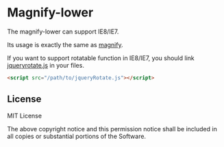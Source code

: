 # Magnify-lower

The magnify-lower can support IE8/IE7.

Its usage is exactly the same as [magnify](https://github.com/nzbin/magnify).

If you want to support rotatable function in IE8/IE7, you should link [jqueryrotate.js](https://github.com/wilq32/jqueryrotate) in your files.

```html
<script src="/path/to/jqueryRotate.js"></script>
```

## License

MIT License

The above copyright notice and this permission notice shall be included in all
copies or substantial portions of the Software.